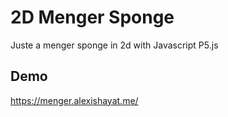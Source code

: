 # 2D Menger Sponge
Juste a menger sponge in 2d with Javascript P5.js


## Demo

https://menger.alexishayat.me/